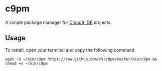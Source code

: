 c9pm
====

A simple package manager for [Cloud9 IDE](http://c9.io) projects.

Usage
-----

To install, open your terminal and copy the following command:

    wget -O ~/bin/c9pm https://raw.github.com/c9/c9pm/master/bin/c9pm && chmod +x ~/bin/c9pm